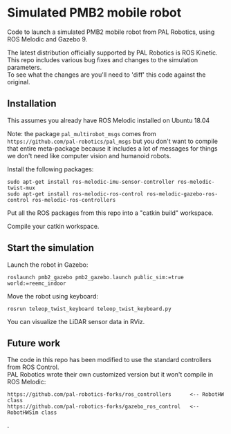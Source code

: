 # Simulated PMB2 mobile robot

Code to launch a simulated PMB2 mobile robot from PAL Robotics, 
using ROS Melodic and Gazebo 9.

The latest distribution officially supported by PAL Robotics is ROS Kinetic.  
This repo includes various bug fixes and changes to the simulation parameters.  
To see what the changes are you'll need to 'diff' this code against the original.  

## Installation

This assumes you already have ROS Melodic installed on Ubuntu 18.04

Note: the package `pal_multirobot_msgs` comes from `https://github.com/pal-robotics/pal_msgs` but you don't want to compile that entire meta-package because it includes a lot of messages for things we don't need like computer vision and humanoid robots.  

Install the following packages: 
```
sudo apt-get install ros-melodic-imu-sensor-controller ros-melodic-twist-mux
sudo apt-get install ros-melodic-ros-control ros-melodic-gazebo-ros-control ros-melodic-ros-controllers
```

Put all the ROS packages from this repo into a "catkin build" workspace.

Compile your catkin workspace.

## Start the simulation

Launch the robot in Gazebo:  
```
roslaunch pmb2_gazebo pmb2_gazebo.launch public_sim:=true world:=reemc_indoor
```

Move the robot using keyboard:  
```
rosrun teleop_twist_keyboard teleop_twist_keyboard.py
```

You can visualize the LiDAR sensor data in RViz.



## Future work

The code in this repo has been modified to use the standard controllers from ROS Control.  
PAL Robotics wrote their own customized version but it won't compile in ROS Melodic:  
```
https://github.com/pal-robotics-forks/ros_controllers      <-- RobotHW class
https://github.com/pal-robotics-forks/gazebo_ros_control   <-- RobotHWSim class
```


.

